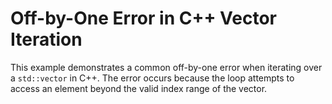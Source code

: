 # Off-by-One Error in C++ Vector Iteration

This example demonstrates a common off-by-one error when iterating over a `std::vector` in C++.  The error occurs because the loop attempts to access an element beyond the valid index range of the vector.